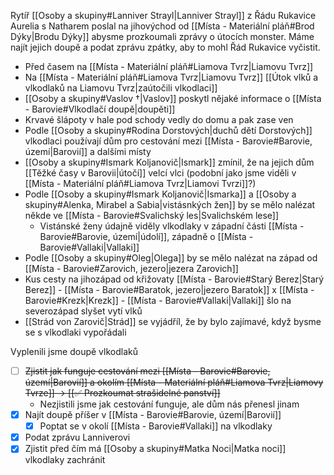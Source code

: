 Rytíř [[Osoby a skupiny#Lanniver Strayl|Lanniver Strayl]] z Řádu Rukavice Aurelia s Natharem poslal na jihovýchod od [[Místa - Materiální pláň#Brod Dýky|Brodu Dýky]] abysme prozkoumali zprávy o útocích monster. Máme najít jejich doupě a podat zprávu zpátky, aby to mohl Řád Rukavice vyčistit.

- Před časem na [[Místa - Materiální pláň#Liamova Tvrz|Liamovu Tvrz]] 
- Na [[Místa - Materiální pláň#Liamova Tvrz|Liamovu Tvrz]] [[Útok vlků a vlkodlaků na Liamovu Tvrz|zaútočili vlkodlaci]]
- [[Osoby a skupiny#Vaslov †|Vaslov]] poskytl nějaké informace o [[Místa - Barovie#Vlkodlačí doupě|doupěti]]
- Krvavé šlápoty v hale pod schody vedly do domu a pak zase ven
- Podle [[Osoby a skupiny#Rodina Dorstových|duchů dětí Dorstových]] vlkodlaci používají dům pro cestování mezi [[Místa - Barovie#Barovie, území|Barovií]] a dalšími místy
- [[Osoby a skupiny#Ismark Koljanovič|Ismark]] zmínil, že na jejich dům [[Těžké časy v Barovii|útočí]] velcí vlci (podobní jako jsme viděli v [[Místa - Materiální pláň#Liamova Tvrz|Liamovi Tvrzi]]?)
-  Podle [[Osoby a skupiny#Ismark Koljanovič|Ismarka]] a [[Osoby a skupiny#Alenka, Mirabel a Sabia|vistásnkých žen]] by se mělo nalézat někde ve [[Místa - Barovie#Svalichský les|Svalichském lese]]
	- Vistánské ženy údajně viděly vlkodlaky v západní části [[Místa - Barovie#Barovie, území|údolí]], západně o [[Místa - Barovie#Vallaki|Vallaki]]
- Podle [[Osoby a skupiny#Oleg|Olega]] by se mělo nalézat na západ od [[Místa - Barovie#Zarovich, jezero|jezera Zarovich]]
- Kus cesty na jihozápad od křižovaty [[Místa - Barovie#Starý Berez|Starý Berez]] - [[Místa - Barovie#Baratok, jezero|jezero Baratok]] x [[Místa - Barovie#Krezk|Krezk]] - [[Místa - Barovie#Vallaki|Vallaki]] šlo na severozápad slyšet vytí vlků
- [[Strád von Zarovič|Strád]] se vyjádříl, že by bylo zajímavé, když bysme se s vlkodlaki vypořádali

Vyplenili jsme doupě vlkodlaků

- [ ] ~~Zjistit jak funguje cestování mezi [[Místa - Barovie#Barovie, území|Barovií]] a okolím [[Místa - Materiální pláň#Liamova Tvrz|Liamovy Tvrze]]  -> [[✅ Prozkoumat strašidelné panství]]~~
	- Nezjistili jsme jak cestování funguje, ale dům nás přenesl jinam
- [x] Najít doupě příšer v [[Místa - Barovie#Barovie, území|Barovií]]
	- [x] Poptat se v okolí [[Místa - Barovie#Vallaki]] na vlkodlaky
- [x] Podat zprávu Lanniverovi
- [x] Zjistit před čím má [[Osoby a skupiny#Matka Noci|Matka noci]] vlkodlaky zachránit